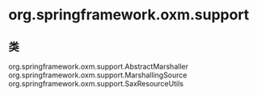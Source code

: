 # org.springframework.oxm.support

## 类

org.springframework.oxm.support.AbstractMarshaller
org.springframework.oxm.support.MarshallingSource
org.springframework.oxm.support.SaxResourceUtils




